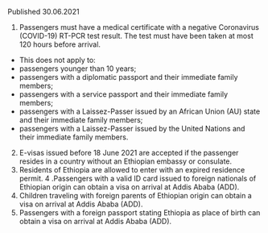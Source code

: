 Published 30.06.2021
1. Passengers must have a medical certificate with a negative Coronavirus (COVID-19) RT-PCR test result. The test must have been taken at most 120 hours before arrival.
- This does not apply to:
- passengers younger than 10 years;
- passengers with a diplomatic passport and their immediate family members;
- passengers with a service passport and their immediate family members;
- passengers with a Laissez-Passer issued by an African Union (AU) state and their immediate family members;
- passengers with a Laissez-Passer issued by the United Nations and their immediate family members.
2. E-visas issued before 18 June 2021 are accepted if the passenger resides in a country without an Ethiopian embassy or consulate.
3. Residents of Ethiopia are allowed to enter with an expired residence permit.
4 .Passengers with a valid ID card issued to foreign nationals of Ethiopian origin can obtain a visa on arrival at Addis Ababa (ADD). 
5. Children traveling with foreign parents of Ethiopian origin can obtain a visa on arrival at Addis Ababa (ADD). 
6. Passengers with a foreign passport stating Ethiopia as place of birth can obtain a visa on arrival at Addis Ababa (ADD).

